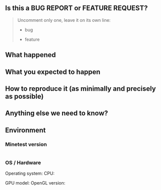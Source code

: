 ## Is this a BUG REPORT or FEATURE REQUEST?

> Uncomment only one, leave it on its own line:
>
> - bug
>
> - feature


## What happened

## What you expected to happen

## How to reproduce it (as minimally and precisely as possible)

## Anything else we need to know?

## Environment

### Minetest version
<!--
Paste Minetest version between quotes below.
You can use `minetest --version` to find it.
-->

```

```


### OS / Hardware
<!-- General information about your hardware and operating system -->
Operating system:
CPU:

<!-- For graphical issues only -->
GPU model:
OpenGL version:

